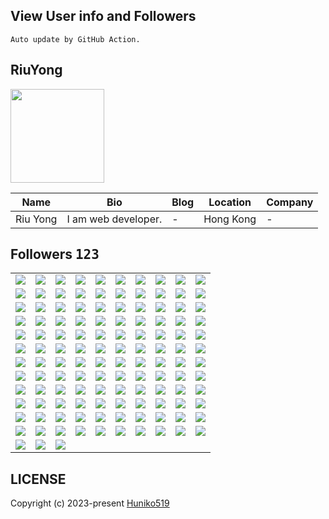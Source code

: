 ## View User info and Followers
    Auto update by GitHub Action.
## RiuYong

<img src="https://avatars.githubusercontent.com/u/109254224?v=4" width="150" />

| Name | Bio | Blog | Location | Company |
| -- | -- | -- | -- | -- |
| Riu Yong | I am web developer. | - | Hong Kong | - |

## Followers <kbd>123</kbd>

<table width="100%">
  <tr width="100%">
    <td width="10%" align="center">
      <a href="https://github.com/urmin4i">
        <img src="https://avatars.githubusercontent.com/u/136449460?v=4" />
      </a>
    </td>
    <td width="10%" align="center">
      <a href="https://github.com/nikitagan">
        <img src="https://avatars.githubusercontent.com/u/136432517?v=4" />
      </a>
    </td>
    <td width="10%" align="center">
      <a href="https://github.com/nikolacheck">
        <img src="https://avatars.githubusercontent.com/u/136421601?v=4" />
      </a>
    </td>
    <td width="10%" align="center">
      <a href="https://github.com/panenkovad">
        <img src="https://avatars.githubusercontent.com/u/136381028?v=4" />
      </a>
    </td>
    <td width="10%" align="center">
      <a href="https://github.com/marieclaudele">
        <img src="https://avatars.githubusercontent.com/u/136369207?v=4" />
      </a>
    </td>
    <td width="10%" align="center">
      <a href="https://github.com/dominiquecantinkua">
        <img src="https://avatars.githubusercontent.com/u/136369089?v=4" />
      </a>
    </td>
    <td width="10%" align="center">
      <a href="https://github.com/Filla666">
        <img src="https://avatars.githubusercontent.com/u/136367453?v=4" />
      </a>
    </td>
    <td width="10%" align="center">
      <a href="https://github.com/kobyassa">
        <img src="https://avatars.githubusercontent.com/u/136366578?v=4" />
      </a>
    </td>
    <td width="10%" align="center">
      <a href="https://github.com/Daaaaante">
        <img src="https://avatars.githubusercontent.com/u/136365979?v=4" />
      </a>
    </td>
    <td width="10%" align="center">
      <a href="https://github.com/rapport111">
        <img src="https://avatars.githubusercontent.com/u/136363466?v=4" />
      </a>
    </td>
  </tr><tr width="100%">
    <td width="10%" align="center">
      <a href="https://github.com/cryptoman2222">
        <img src="https://avatars.githubusercontent.com/u/136362813?v=4" />
      </a>
    </td>
    <td width="10%" align="center">
      <a href="https://github.com/mashacrown">
        <img src="https://avatars.githubusercontent.com/u/136362527?v=4" />
      </a>
    </td>
    <td width="10%" align="center">
      <a href="https://github.com/superkupry">
        <img src="https://avatars.githubusercontent.com/u/136361943?v=4" />
      </a>
    </td>
    <td width="10%" align="center">
      <a href="https://github.com/loverman11">
        <img src="https://avatars.githubusercontent.com/u/136361620?v=4" />
      </a>
    </td>
    <td width="10%" align="center">
      <a href="https://github.com/kimoar">
        <img src="https://avatars.githubusercontent.com/u/136358903?v=4" />
      </a>
    </td>
    <td width="10%" align="center">
      <a href="https://github.com/kesonaa">
        <img src="https://avatars.githubusercontent.com/u/136345364?v=4" />
      </a>
    </td>
    <td width="10%" align="center">
      <a href="https://github.com/astarksis">
        <img src="https://avatars.githubusercontent.com/u/136334950?v=4" />
      </a>
    </td>
    <td width="10%" align="center">
      <a href="https://github.com/stritraiser">
        <img src="https://avatars.githubusercontent.com/u/136312762?v=4" />
      </a>
    </td>
    <td width="10%" align="center">
      <a href="https://github.com/Elahe01ea">
        <img src="https://avatars.githubusercontent.com/u/136309989?v=4" />
      </a>
    </td>
    <td width="10%" align="center">
      <a href="https://github.com/kravantsi">
        <img src="https://avatars.githubusercontent.com/u/136301767?v=4" />
      </a>
    </td>
  </tr><tr width="100%">
    <td width="10%" align="center">
      <a href="https://github.com/kulakserg">
        <img src="https://avatars.githubusercontent.com/u/136268864?v=4" />
      </a>
    </td>
    <td width="10%" align="center">
      <a href="https://github.com/KirkHemingwayRew">
        <img src="https://avatars.githubusercontent.com/u/136249512?v=4" />
      </a>
    </td>
    <td width="10%" align="center">
      <a href="https://github.com/Hermiston99qqqq">
        <img src="https://avatars.githubusercontent.com/u/136248994?v=4" />
      </a>
    </td>
    <td width="10%" align="center">
      <a href="https://github.com/nuricuri">
        <img src="https://avatars.githubusercontent.com/u/136242631?v=4" />
      </a>
    </td>
    <td width="10%" align="center">
      <a href="https://github.com/superkoloft">
        <img src="https://avatars.githubusercontent.com/u/136240975?v=4" />
      </a>
    </td>
    <td width="10%" align="center">
      <a href="https://github.com/kolsenko">
        <img src="https://avatars.githubusercontent.com/u/136240477?v=4" />
      </a>
    </td>
    <td width="10%" align="center">
      <a href="https://github.com/kharitonzor">
        <img src="https://avatars.githubusercontent.com/u/136194052?v=4" />
      </a>
    </td>
    <td width="10%" align="center">
      <a href="https://github.com/iollaspo">
        <img src="https://avatars.githubusercontent.com/u/136182314?v=4" />
      </a>
    </td>
    <td width="10%" align="center">
      <a href="https://github.com/soskanerealkaa">
        <img src="https://avatars.githubusercontent.com/u/136173159?v=4" />
      </a>
    </td>
    <td width="10%" align="center">
      <a href="https://github.com/artemiyasa">
        <img src="https://avatars.githubusercontent.com/u/136169425?v=4" />
      </a>
    </td>
  </tr><tr width="100%">
    <td width="10%" align="center">
      <a href="https://github.com/tatyanalob">
        <img src="https://avatars.githubusercontent.com/u/136130009?v=4" />
      </a>
    </td>
    <td width="10%" align="center">
      <a href="https://github.com/feofilado">
        <img src="https://avatars.githubusercontent.com/u/136129669?v=4" />
      </a>
    </td>
    <td width="10%" align="center">
      <a href="https://github.com/amatakulagina">
        <img src="https://avatars.githubusercontent.com/u/136126691?v=4" />
      </a>
    </td>
    <td width="10%" align="center">
      <a href="https://github.com/roberta921">
        <img src="https://avatars.githubusercontent.com/u/136125507?v=4" />
      </a>
    </td>
    <td width="10%" align="center">
      <a href="https://github.com/antonymami">
        <img src="https://avatars.githubusercontent.com/u/136114638?v=4" />
      </a>
    </td>
    <td width="10%" align="center">
      <a href="https://github.com/Akram568">
        <img src="https://avatars.githubusercontent.com/u/136069942?v=4" />
      </a>
    </td>
    <td width="10%" align="center">
      <a href="https://github.com/metamaskaa">
        <img src="https://avatars.githubusercontent.com/u/136011759?v=4" />
      </a>
    </td>
    <td width="10%" align="center">
      <a href="https://github.com/wunukaner">
        <img src="https://avatars.githubusercontent.com/u/135998748?v=4" />
      </a>
    </td>
    <td width="10%" align="center">
      <a href="https://github.com/maeganlaporta5">
        <img src="https://avatars.githubusercontent.com/u/135998562?v=4" />
      </a>
    </td>
    <td width="10%" align="center">
      <a href="https://github.com/6bentpo">
        <img src="https://avatars.githubusercontent.com/u/135998113?v=4" />
      </a>
    </td>
  </tr><tr width="100%">
    <td width="10%" align="center">
      <a href="https://github.com/cheriseesquer991">
        <img src="https://avatars.githubusercontent.com/u/135997861?v=4" />
      </a>
    </td>
    <td width="10%" align="center">
      <a href="https://github.com/jadootami51">
        <img src="https://avatars.githubusercontent.com/u/135997364?v=4" />
      </a>
    </td>
    <td width="10%" align="center">
      <a href="https://github.com/seiverlizzette77">
        <img src="https://avatars.githubusercontent.com/u/135997039?v=4" />
      </a>
    </td>
    <td width="10%" align="center">
      <a href="https://github.com/salamagen452">
        <img src="https://avatars.githubusercontent.com/u/135995681?v=4" />
      </a>
    </td>
    <td width="10%" align="center">
      <a href="https://github.com/slaneangelo2">
        <img src="https://avatars.githubusercontent.com/u/135994277?v=4" />
      </a>
    </td>
    <td width="10%" align="center">
      <a href="https://github.com/fritomochidaki926nn">
        <img src="https://avatars.githubusercontent.com/u/135991528?v=4" />
      </a>
    </td>
    <td width="10%" align="center">
      <a href="https://github.com/IrW8b">
        <img src="https://avatars.githubusercontent.com/u/135922294?v=4" />
      </a>
    </td>
    <td width="10%" align="center">
      <a href="https://github.com/stockertdimple">
        <img src="https://avatars.githubusercontent.com/u/135854717?v=4" />
      </a>
    </td>
    <td width="10%" align="center">
      <a href="https://github.com/dirksenakilah">
        <img src="https://avatars.githubusercontent.com/u/135854344?v=4" />
      </a>
    </td>
    <td width="10%" align="center">
      <a href="https://github.com/gt7800321">
        <img src="https://avatars.githubusercontent.com/u/135854126?v=4" />
      </a>
    </td>
  </tr><tr width="100%">
    <td width="10%" align="center">
      <a href="https://github.com/wielynellneke">
        <img src="https://avatars.githubusercontent.com/u/135853868?v=4" />
      </a>
    </td>
    <td width="10%" align="center">
      <a href="https://github.com/yhafenstein">
        <img src="https://avatars.githubusercontent.com/u/135853374?v=4" />
      </a>
    </td>
    <td width="10%" align="center">
      <a href="https://github.com/ariellicklider29">
        <img src="https://avatars.githubusercontent.com/u/135853167?v=4" />
      </a>
    </td>
    <td width="10%" align="center">
      <a href="https://github.com/amysbattistina">
        <img src="https://avatars.githubusercontent.com/u/135852535?v=4" />
      </a>
    </td>
    <td width="10%" align="center">
      <a href="https://github.com/brunokirby-dev">
        <img src="https://avatars.githubusercontent.com/u/135716537?v=4" />
      </a>
    </td>
    <td width="10%" align="center">
      <a href="https://github.com/PXOOXP">
        <img src="https://avatars.githubusercontent.com/u/135699077?v=4" />
      </a>
    </td>
    <td width="10%" align="center">
      <a href="https://github.com/loutos76">
        <img src="https://avatars.githubusercontent.com/u/135692819?v=4" />
      </a>
    </td>
    <td width="10%" align="center">
      <a href="https://github.com/buidatgialiqu6">
        <img src="https://avatars.githubusercontent.com/u/135635799?v=4" />
      </a>
    </td>
    <td width="10%" align="center">
      <a href="https://github.com/lovelysweet1017">
        <img src="https://avatars.githubusercontent.com/u/135192205?v=4" />
      </a>
    </td>
    <td width="10%" align="center">
      <a href="https://github.com/solarspecter315">
        <img src="https://avatars.githubusercontent.com/u/134133099?v=4" />
      </a>
    </td>
  </tr><tr width="100%">
    <td width="10%" align="center">
      <a href="https://github.com/iovilla">
        <img src="https://avatars.githubusercontent.com/u/133168059?v=4" />
      </a>
    </td>
    <td width="10%" align="center">
      <a href="https://github.com/Aksinyabel">
        <img src="https://avatars.githubusercontent.com/u/133162194?v=4" />
      </a>
    </td>
    <td width="10%" align="center">
      <a href="https://github.com/littlewolf99">
        <img src="https://avatars.githubusercontent.com/u/132699218?v=4" />
      </a>
    </td>
    <td width="10%" align="center">
      <a href="https://github.com/DevHunter128">
        <img src="https://avatars.githubusercontent.com/u/132545371?v=4" />
      </a>
    </td>
    <td width="10%" align="center">
      <a href="https://github.com/thunderbolt990525">
        <img src="https://avatars.githubusercontent.com/u/132483011?v=4" />
      </a>
    </td>
    <td width="10%" align="center">
      <a href="https://github.com/smallwolf999">
        <img src="https://avatars.githubusercontent.com/u/132239437?v=4" />
      </a>
    </td>
    <td width="10%" align="center">
      <a href="https://github.com/parvanehebrahimi66">
        <img src="https://avatars.githubusercontent.com/u/132227810?v=4" />
      </a>
    </td>
    <td width="10%" align="center">
      <a href="https://github.com/Yell0wflash">
        <img src="https://avatars.githubusercontent.com/u/131888550?v=4" />
      </a>
    </td>
    <td width="10%" align="center">
      <a href="https://github.com/kingstar1115">
        <img src="https://avatars.githubusercontent.com/u/126067661?v=4" />
      </a>
    </td>
    <td width="10%" align="center">
      <a href="https://github.com/emiliysh">
        <img src="https://avatars.githubusercontent.com/u/123096211?v=4" />
      </a>
    </td>
  </tr><tr width="100%">
    <td width="10%" align="center">
      <a href="https://github.com/V1nni00">
        <img src="https://avatars.githubusercontent.com/u/122740951?v=4" />
      </a>
    </td>
    <td width="10%" align="center">
      <a href="https://github.com/jinstar0112">
        <img src="https://avatars.githubusercontent.com/u/122123052?v=4" />
      </a>
    </td>
    <td width="10%" align="center">
      <a href="https://github.com/Merajhad">
        <img src="https://avatars.githubusercontent.com/u/121297652?v=4" />
      </a>
    </td>
    <td width="10%" align="center">
      <a href="https://github.com/StopWarInUkraineInstantly">
        <img src="https://avatars.githubusercontent.com/u/121184602?v=4" />
      </a>
    </td>
    <td width="10%" align="center">
      <a href="https://github.com/khanyounes1366">
        <img src="https://avatars.githubusercontent.com/u/120308780?v=4" />
      </a>
    </td>
    <td width="10%" align="center">
      <a href="https://github.com/FullStackStar">
        <img src="https://avatars.githubusercontent.com/u/119538365?v=4" />
      </a>
    </td>
    <td width="10%" align="center">
      <a href="https://github.com/frensisdrake">
        <img src="https://avatars.githubusercontent.com/u/116574730?v=4" />
      </a>
    </td>
    <td width="10%" align="center">
      <a href="https://github.com/ErtungaYusuf">
        <img src="https://avatars.githubusercontent.com/u/115732274?v=4" />
      </a>
    </td>
    <td width="10%" align="center">
      <a href="https://github.com/webstar0103">
        <img src="https://avatars.githubusercontent.com/u/115201845?v=4" />
      </a>
    </td>
    <td width="10%" align="center">
      <a href="https://github.com/luckybird1115">
        <img src="https://avatars.githubusercontent.com/u/115003631?v=4" />
      </a>
    </td>
  </tr><tr width="100%">
    <td width="10%" align="center">
      <a href="https://github.com/jackcxp">
        <img src="https://avatars.githubusercontent.com/u/114125892?v=4" />
      </a>
    </td>
    <td width="10%" align="center">
      <a href="https://github.com/CarlosAlexandre197">
        <img src="https://avatars.githubusercontent.com/u/113312099?v=4" />
      </a>
    </td>
    <td width="10%" align="center">
      <a href="https://github.com/ApiGit2">
        <img src="https://avatars.githubusercontent.com/u/113046527?v=4" />
      </a>
    </td>
    <td width="10%" align="center">
      <a href="https://github.com/sheraadams">
        <img src="https://avatars.githubusercontent.com/u/110789514?v=4" />
      </a>
    </td>
    <td width="10%" align="center">
      <a href="https://github.com/marannakevich">
        <img src="https://avatars.githubusercontent.com/u/110622703?v=4" />
      </a>
    </td>
    <td width="10%" align="center">
      <a href="https://github.com/hunnyUnicorn">
        <img src="https://avatars.githubusercontent.com/u/109780127?v=4" />
      </a>
    </td>
    <td width="10%" align="center">
      <a href="https://github.com/vampfire67">
        <img src="https://avatars.githubusercontent.com/u/109671212?v=4" />
      </a>
    </td>
    <td width="10%" align="center">
      <a href="https://github.com/dragon7210">
        <img src="https://avatars.githubusercontent.com/u/109200467?v=4" />
      </a>
    </td>
    <td width="10%" align="center">
      <a href="https://github.com/Amili-usain">
        <img src="https://avatars.githubusercontent.com/u/107358517?v=4" />
      </a>
    </td>
    <td width="10%" align="center">
      <a href="https://github.com/attractiveDev">
        <img src="https://avatars.githubusercontent.com/u/105986821?v=4" />
      </a>
    </td>
  </tr><tr width="100%">
    <td width="10%" align="center">
      <a href="https://github.com/SuperStar323">
        <img src="https://avatars.githubusercontent.com/u/105542355?v=4" />
      </a>
    </td>
    <td width="10%" align="center">
      <a href="https://github.com/Sings168">
        <img src="https://avatars.githubusercontent.com/u/102612762?v=4" />
      </a>
    </td>
    <td width="10%" align="center">
      <a href="https://github.com/ghanti2345678">
        <img src="https://avatars.githubusercontent.com/u/97501271?v=4" />
      </a>
    </td>
    <td width="10%" align="center">
      <a href="https://github.com/ctiptopper">
        <img src="https://avatars.githubusercontent.com/u/97345885?v=4" />
      </a>
    </td>
    <td width="10%" align="center">
      <a href="https://github.com/cumsoft">
        <img src="https://avatars.githubusercontent.com/u/97250816?v=4" />
      </a>
    </td>
    <td width="10%" align="center">
      <a href="https://github.com/joswinemmanuel">
        <img src="https://avatars.githubusercontent.com/u/96587885?v=4" />
      </a>
    </td>
    <td width="10%" align="center">
      <a href="https://github.com/tDev0809">
        <img src="https://avatars.githubusercontent.com/u/95761247?v=4" />
      </a>
    </td>
    <td width="10%" align="center">
      <a href="https://github.com/infinite0525">
        <img src="https://avatars.githubusercontent.com/u/95502464?v=4" />
      </a>
    </td>
    <td width="10%" align="center">
      <a href="https://github.com/thisisjeffsnow">
        <img src="https://avatars.githubusercontent.com/u/94205783?v=4" />
      </a>
    </td>
    <td width="10%" align="center">
      <a href="https://github.com/Mizaeldouglas">
        <img src="https://avatars.githubusercontent.com/u/89351018?v=4" />
      </a>
    </td>
  </tr><tr width="100%">
    <td width="10%" align="center">
      <a href="https://github.com/deromafilossali">
        <img src="https://avatars.githubusercontent.com/u/87487520?v=4" />
      </a>
    </td>
    <td width="10%" align="center">
      <a href="https://github.com/Valentino-Junior">
        <img src="https://avatars.githubusercontent.com/u/87479153?v=4" />
      </a>
    </td>
    <td width="10%" align="center">
      <a href="https://github.com/Fabiochapola">
        <img src="https://avatars.githubusercontent.com/u/87088868?v=4" />
      </a>
    </td>
    <td width="10%" align="center">
      <a href="https://github.com/yousufkalim">
        <img src="https://avatars.githubusercontent.com/u/86219218?v=4" />
      </a>
    </td>
    <td width="10%" align="center">
      <a href="https://github.com/okshihafiz">
        <img src="https://avatars.githubusercontent.com/u/86196176?v=4" />
      </a>
    </td>
    <td width="10%" align="center">
      <a href="https://github.com/developernaimul">
        <img src="https://avatars.githubusercontent.com/u/83422055?v=4" />
      </a>
    </td>
    <td width="10%" align="center">
      <a href="https://github.com/labyrynth29">
        <img src="https://avatars.githubusercontent.com/u/81728652?v=4" />
      </a>
    </td>
    <td width="10%" align="center">
      <a href="https://github.com/pinhe91">
        <img src="https://avatars.githubusercontent.com/u/79625284?v=4" />
      </a>
    </td>
    <td width="10%" align="center">
      <a href="https://github.com/Huniko519">
        <img src="https://avatars.githubusercontent.com/u/71299022?v=4" />
      </a>
    </td>
    <td width="10%" align="center">
      <a href="https://github.com/ruikishimoto">
        <img src="https://avatars.githubusercontent.com/u/61810159?v=4" />
      </a>
    </td>
  </tr><tr width="100%">
    <td width="10%" align="center">
      <a href="https://github.com/larrymahumot">
        <img src="https://avatars.githubusercontent.com/u/58719277?v=4" />
      </a>
    </td>
    <td width="10%" align="center">
      <a href="https://github.com/AISoltani">
        <img src="https://avatars.githubusercontent.com/u/56760080?v=4" />
      </a>
    </td>
    <td width="10%" align="center">
      <a href="https://github.com/rc-chuah">
        <img src="https://avatars.githubusercontent.com/u/44928288?v=4" />
      </a>
    </td>
    <td width="10%" align="center">
      <a href="https://github.com/cynthemm09">
        <img src="https://avatars.githubusercontent.com/u/41887764?v=4" />
      </a>
    </td>
    <td width="10%" align="center">
      <a href="https://github.com/Rohit19060">
        <img src="https://avatars.githubusercontent.com/u/39453065?v=4" />
      </a>
    </td>
    <td width="10%" align="center">
      <a href="https://github.com/dominicmonteiro">
        <img src="https://avatars.githubusercontent.com/u/38115285?v=4" />
      </a>
    </td>
    <td width="10%" align="center">
      <a href="https://github.com/RISHIKREDDYL">
        <img src="https://avatars.githubusercontent.com/u/36101925?v=4" />
      </a>
    </td>
    <td width="10%" align="center">
      <a href="https://github.com/jackbereson">
        <img src="https://avatars.githubusercontent.com/u/18569187?v=4" />
      </a>
    </td>
    <td width="10%" align="center">
      <a href="https://github.com/whitehorse21">
        <img src="https://avatars.githubusercontent.com/u/10959922?v=4" />
      </a>
    </td>
    <td width="10%" align="center">
      <a href="https://github.com/hosseinhezami">
        <img src="https://avatars.githubusercontent.com/u/8210576?v=4" />
      </a>
    </td>
  </tr><tr width="100%">
    <td width="10%" align="center">
      <a href="https://github.com/gamemann">
        <img src="https://avatars.githubusercontent.com/u/6509565?v=4" />
      </a>
    </td>
    <td width="10%" align="center">
      <a href="https://github.com/kenjinote">
        <img src="https://avatars.githubusercontent.com/u/2605401?v=4" />
      </a>
    </td>
    <td width="10%" align="center">
      <a href="https://github.com/esin">
        <img src="https://avatars.githubusercontent.com/u/69767?v=4" />
      </a>
    </td>
    <td width="10%" align="center">
    </td>
    <td width="10%" align="center">
    </td>
    <td width="10%" align="center">
    </td>
    <td width="10%" align="center">
    </td>
    <td width="10%" align="center">
    </td>
    <td width="10%" align="center">
    </td>
    <td width="10%" align="center">
    </td>
  </tr>
</table>
    
## LICENSE
Copyright (c) 2023-present [Huniko519](https://github.com/Huniko519)
